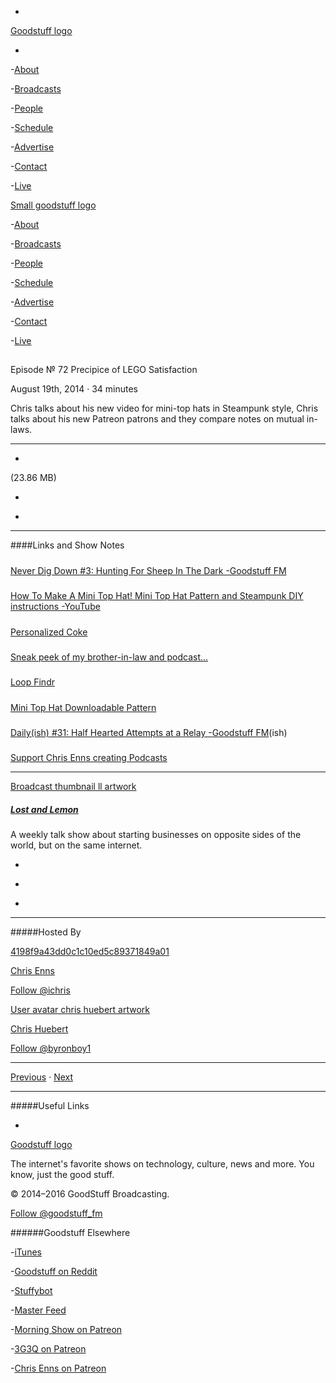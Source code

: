 

-
[Goodstuff logo](http://www.goodstuff.fm/)[](/assets/goodstuff_logo-17c1fe6f378352de5d7345f76152130b.svg)

-


-[About](/about)

-[Broadcasts](/broadcasts)

-[People](/people)

-[Schedule](/schedule)

-[Advertise](/advertise)

-[Contact](/contact)

-[Live](/live)


[Small goodstuff logo](http://www.goodstuff.fm/)[](/assets/small_goodstuff_logo-bf032e72b9ec41494f4d90905f1ad619.svg)


-[About](/about)

-[Broadcasts](/broadcasts)

-[People](/people)

-[Schedule](/schedule)

-[Advertise](/advertise)

-[Contact](/contact)

-[Live](/live)


##
Episode № 72
Precipice of LEGO Satisfaction


August 19th, 2014
&middot;
34
minutes


Chris talks about his new video for mini-top hats in Steampunk style, Chris talks about his new Patreon patrons and they compare notes on mutual in-laws.


------------------------------


-
[](http://podcasts-1.feedpress.co/10591/ll-72.mp3)(23.86 MB)

-
[](http://twitter.com/intent/tweet?text=Lost%20and%20Lemon%20%E2%84%96%2072%20on%20@goodstuff_fm%20-%20http://goodstuff.fm/ll/72)

-
[](http://www.facebook.com/sharer/sharer.php?u=http://goodstuff.fm/ll/72)


------------------------------


####Links and Show Notes

#####
[Never Dig Down #3: Hunting For Sheep In The Dark -Goodstuff FM](http://goodstuff.fm/neverdigdown/3)


#####
[How To Make A Mini Top Hat! Mini Top Hat Pattern and Steampunk DIY instructions -YouTube](https://www.youtube.com/watch?v=zoN4K9wLi6M&feature=youtu.be)


#####
[Personalized Coke](http://instagram.com/p/r5A21_SzII/)


#####
[Sneak peek of my brother-in-law and podcast...](http://tumblr.chrisenns.com/post/94043419340/sneak-peek-of-my-brother-in-law-and-podcast)


#####
[Loop Findr](http://loopfindr.tumblr.com/)


#####
[Mini Top Hat Downloadable Pattern](https://gumroad.com/l/ScYxq)


#####
[Daily(ish) #31: Half Hearted Attempts at a Relay -Goodstuff FM](http://goodstuff.fm/dailyish/31)(ish)


#####
[Support Chris Enns creating Podcasts](http://www.patreon.com/ichris)


------------------------------


[Broadcast thumbnail ll artwork](/ll)[](https://goodstuffs3.s3.amazonaws.com/uploads/broadcast/image/26/broadcast_thumbnail_ll_artwork.png)

##### [Lost and Lemon](/ll)


A weekly talk show about starting businesses on opposite sides of the world, but on the same internet.

-
[](https://itunes.apple.com/ca/podcast/lost-lemon-brothers-in-business/id467564174?mt=2)

-
[](http://feeds.goodstuff.fm/ll)

-
[](mailto:chris@goodstuff.fm?cc=sponsorship%40goodstuff.fm&subject=%5BGoodStuff%20FM%5D%20Sponsorship%20Inquiry%20for%20Lost%20and%20Lemon)


------------------------------


#####Hosted By


[4198f9a43dd0c1c10ed5c89371849a01](/people/chris-enns)[](http://gravatar.com/avatar/4198f9a43dd0c1c10ed5c89371849a01.png?s=300&r=pg)

[Chris Enns](/people/chris-enns)


[Follow @ichris](https://twitter.com/ichris)


[User avatar chris huebert artwork](/people/chris-huebert)[](https://goodstuffs3.s3.amazonaws.com/uploads/user/avatar/41/user_avatar_chris-huebert_artwork.png)

[Chris Huebert](/people/chris-huebert)


[Follow @byronboy1](https://twitter.com/byronboy1)


------------------------------


[Previous](/ll/71)
&middot;
[Next](/ll/73)


------------------------------


#####Useful Links

-
[](mailto:chris@goodstuff.fm?subject=%5BGoodstuff%20FM%5D%20Feedback%20for%20Lost%20and%20Lemon)


[Goodstuff logo](http://www.goodstuff.fm/)[](/assets/goodstuff_logo-17c1fe6f378352de5d7345f76152130b.svg)


The internet's favorite shows on technology, culture, news and more. You know, just the good stuff.


&copy; 2014&ndash;2016 GoodStuff Broadcasting.

[Follow @goodstuff_fm](https://twitter.com/goodstufffm)


######Goodstuff Elsewhere

-[iTunes](https://itunes.apple.com/us/artist/goodstuff-fm/id843385597?mt=2)

-[Goodstuff on Reddit](https://www.reddit.com/r/Goodstuff_fm/)

-[Stuffybot](http://stuffybot.goodstuff.fm)

-[Master Feed](/master/feed)

-[Morning Show on Patreon](https://www.patreon.com/morningshow)

-[3G3Q on Patreon](https://www.patreon.com/3g3q)

-[Chris Enns on Patreon](https://www.patreon.com/ichris)
